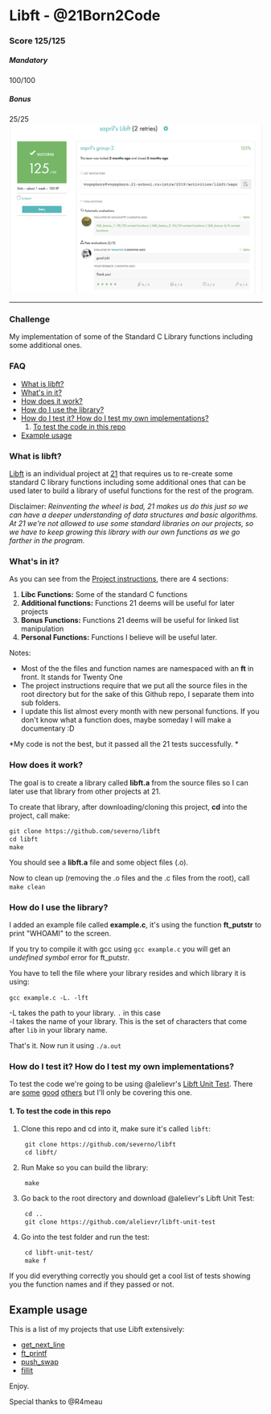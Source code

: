 # Libft - @21Born2Code
### Score 125/125
##### Mandatory
100/100
##### Bonus
25/25
![Score](Score.png)
***
### Challenge
My implementation of some of the Standard C Library functions including some additional ones.

### FAQ
* [What is libft?](#what-is-libft)
* [What's in it?](#whats-in-it)
* [How does it work?](#how-does-it-work)
* [How do I use the library?](#how-do-i-use-the-library)
* [How do I test it? How do I test my own implementations?](#how-do-i-test-it-how-do-i-test-my-own-implementations)
	1. [To test the code in this repo](#1-to-test-the-code-in-this-repo)
* [Example usage](#example-usage)

### What is libft?
[Libft][1] is an individual project at [21][2] that requires us to re-create some standard C library functions including some additional ones that can be used later to build a library of useful functions for the rest of the program.

Disclaimer: *Reinventing the wheel is bad, 21 makes us do this just so we can have a deeper understanding of data structures and basic algorithms. At 21 we're not allowed to use some standard libraries on our projects, so we have to keep growing this library with our own functions as we go farther in the program.*

### What's in it?

As you can see from the [Project instructions][1], there are 4 sections:

1.  **Libc Functions:** Some of the standard C functions
2.  **Additional functions:** Functions 21 deems will be useful for later projects
3.  **Bonus Functions:** Functions 21 deems will be useful for linked list manipulation
4.  **Personal Functions:** Functions I believe will be useful later.

Notes:

- Most of the the files and function names are namespaced with an **ft** in front. It stands for Twenty One
- The project instructions require that we put all the source files in the root directory but for the sake of this Github repo, I separate them into sub folders.
- I update this list almost every month with new personal functions. If you don't know what a function does, maybe someday I will make a documentary :D

*My code is not the best, but it passed all the 21 tests successfully.
*
### How does it work?

The goal is to create a library called **libft.a** from the source files so I can later use that library from other projects at 21.

To create that library, after downloading/cloning this project, **cd** into the project, call make:

	git clone https://github.com/severno/libft
	cd libft
	make

You should see a **libft.a** file and some object files (.o).


Now to clean up (removing the .o files and the .c files from the root), call `make clean`

### How do I use the library?

I added an example file called **example.c**, it's using the function **ft_putstr** to print "WHOAMI" to the screen. 

If you try to compile it with gcc using `gcc example.c` you will get an *undefined symbol* error for ft_putstr. 

You have to tell the file where your library resides and which library it is using:

`gcc example.c -L. -lft`

-L takes the path to your library. `.` in this case<br>
-l takes the name of your library. This is the set of characters that come after `lib` in your library name.

That's it. Now run it using `./a.out`

### How do I test it? How do I test my own implementations?

To test the code we're going to be using @alelievr's [Libft Unit Test][4]. There are [some][5] [good][6] [others][7] but I'll only be covering this one.

#### 1. To test the code in this repo

1. Clone this repo and cd into it, make sure it's called `libft`:
		
		git clone https://github.com/severno/libft
		cd libft/
2. Run Make so you can build the library:
		
		make
3. Go back to the root directory and download @alelievr's Libft Unit Test:
		
		cd ..
		git clone https://github.com/alelievr/libft-unit-test
4. Go into the test folder and run the test:

		cd libft-unit-test/
		make f

If you did everything correctly you should get a cool list of tests showing you the function names and if they passed or not.

## Example usage

This is a list of my projects that use Libft extensively:

* [get_next_line](https://github.com/severno/get_next_line)
* [ft_printf](https://github.com/severno/ft_printf)
* [push_swap](https://github.com/severno/push_swap)
* [fillit](https://github.com/severno/fillit)

Enjoy.

Special thanks to @R4meau

[1]: https://github.com/severno/libft/libft.en.pdf "Libft PDF"
[2]: https://21-school.ru/ "21 Russia"
[3]: https://github.com/R4meau/libft/wiki/Personal-Functions-Documentation
[4]: https://github.com/alelievr/libft-unit-test
[5]: https://github.com/yyang42/moulitest
[6]: https://github.com/QuentinPerez/Maintest/tree/master/libft
[7]: https://github.com/Kant1-0/libft-test
